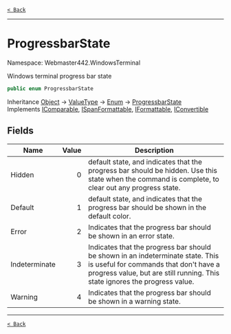 [`< Back`](./)

---

# ProgressbarState

Namespace: Webmaster442.WindowsTerminal

Windows terminal progress bar state

```csharp
public enum ProgressbarState
```

Inheritance [Object](https://docs.microsoft.com/en-us/dotnet/api/system.object) → [ValueType](https://docs.microsoft.com/en-us/dotnet/api/system.valuetype) → [Enum](https://docs.microsoft.com/en-us/dotnet/api/system.enum) → [ProgressbarState](./webmaster442.windowsterminal.progressbarstate)<br>
Implements [IComparable](https://docs.microsoft.com/en-us/dotnet/api/system.icomparable), [ISpanFormattable](https://docs.microsoft.com/en-us/dotnet/api/system.ispanformattable), [IFormattable](https://docs.microsoft.com/en-us/dotnet/api/system.iformattable), [IConvertible](https://docs.microsoft.com/en-us/dotnet/api/system.iconvertible)

## Fields

| Name | Value | Description |
| --- | --: | --- |
| Hidden | 0 | default state, and indicates that the progress bar should be hidden. Use this state when the command is complete, to clear out any progress state. |
| Default | 1 | default state, and indicates that the progress bar should be shown in the default color. |
| Error | 2 | Indicates that the progress bar should be shown in an error state. |
| Indeterminate | 3 | Indicates that the progress bar should be shown in an indeterminate state.  This is useful for commands that don't have a progress value, but are still running. This state ignores the progress value. |
| Warning | 4 | Indicates that the progress bar should be shown in a warning state. |

---

[`< Back`](./)
